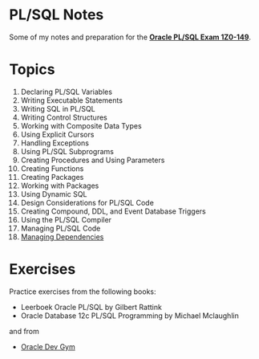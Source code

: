 # PL/SQL Notes

Some of my notes and preparation for the **[Oracle PL/SQL Exam 1Z0-149](https://education.oracle.com/oracle-database-program-with-pl-sql/pexam_1Z0-149)**.

# Topics

1. Declaring PL/SQL Variables
1. Writing Executable Statements
1. Writing SQL in PL/SQL
1. Writing Control Structures
1. Working with Composite Data Types
1. Using Explicit Cursors
1. Handling Exceptions
1. Using PL/SQL Subprograms
1. Creating Procedures and Using Parameters
1. Creating Functions
1. Creating Packages
1. Working with Packages
1. Using Dynamic SQL
1. Design Considerations for PL/SQL Code
1. Creating Compound, DDL, and Event Database Triggers
1. Using the PL/SQL Compiler
1. Managing PL/SQL Code
1. [Managing Dependencies](./1z0-149_topics/18_dependencies.md)

# Exercises

Practice exercises from the following books:
* Leerboek Oracle PL/SQL by Gilbert Rattink
* Oracle Database 12c PL/SQL Programming by Michael Mclaughlin

and from 

* [Oracle Dev Gym](devgym.oracle.com)
